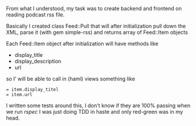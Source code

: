 From what I understood, my task was to create backend and frontend on
reading podcast rss file.

Basically I created class Feed::Pull that will after initialization pull 
down the XML, parse it (with gem simple-rss) and returns  array of 
Feed::Item objects

Each Feed::Item object after initialization will have methods like

  *  display_title
  *  display_description
  *  url 

so I' will be able to call in (haml) views something like


    = item.display_titel
    = item.url


I written some tests around this, I don't know if they are 100% passing
when we run *rspec* I was just doing TDD in haste and  only red-green was in my head.
